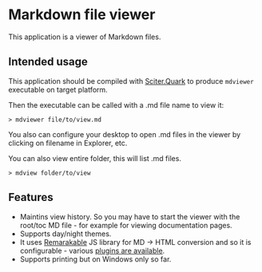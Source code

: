 # Markdown file viewer

This application is a viewer of Markdown files.

## Intended usage

This application should be compiled with [Sciter.Quark](https://quark.sciter.com) to produce ```mdviewer``` executable on target platform.

Then the executable can be called with a .md file name to view it:

```
> mdviewer file/to/view.md
```

You also can configure your desktop to open .md files in the viewer by clicking on filename in Explorer, etc. 

You can also view entire folder, this will list .md files.

```
> mdview folder/to/view
```

## Features

* Maintins view history. So you may have to start the viewer with the root/toc MD file - for example for viewing documentation pages.
* Supports day/night themes.
* It uses [Remarakable](https://github.com/jonschlinkert/remarkable) JS library for MD -> HTML conversion and so it is configurable - various [plugins are available](https://www.npmjs.com/search?q=keywords:remarkable).
* Supports printing but on Windows only so far.

